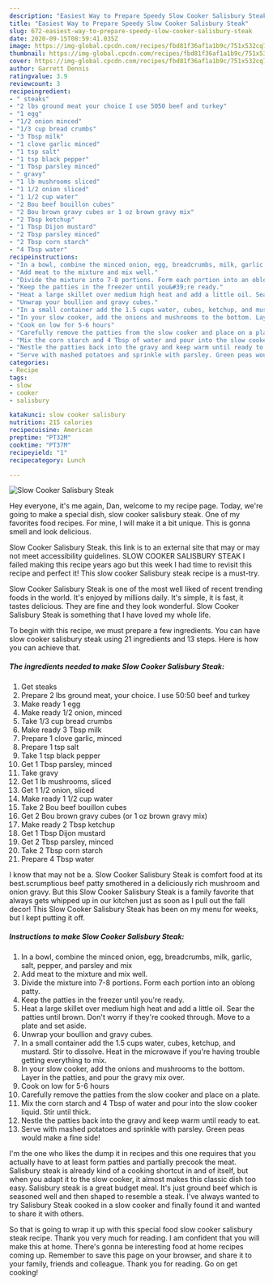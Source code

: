 ```yaml
---
description: "Easiest Way to Prepare Speedy Slow Cooker Salisbury Steak"
title: "Easiest Way to Prepare Speedy Slow Cooker Salisbury Steak"
slug: 672-easiest-way-to-prepare-speedy-slow-cooker-salisbury-steak
date: 2020-09-15T08:59:41.035Z
image: https://img-global.cpcdn.com/recipes/fbd81f36af1a1b9c/751x532cq70/slow-cooker-salisbury-steak-recipe-main-photo.jpg
thumbnail: https://img-global.cpcdn.com/recipes/fbd81f36af1a1b9c/751x532cq70/slow-cooker-salisbury-steak-recipe-main-photo.jpg
cover: https://img-global.cpcdn.com/recipes/fbd81f36af1a1b9c/751x532cq70/slow-cooker-salisbury-steak-recipe-main-photo.jpg
author: Garrett Dennis
ratingvalue: 3.9
reviewcount: 3
recipeingredient:
- " steaks"
- "2 lbs ground meat your choice I use 5050 beef and turkey"
- "1 egg"
- "1/2 onion minced"
- "1/3 cup bread crumbs"
- "3 Tbsp milk"
- "1 clove garlic minced"
- "1 tsp salt"
- "1 tsp black pepper"
- "1 Tbsp parsley minced"
- " gravy"
- "1 lb mushrooms sliced"
- "1 1/2 onion sliced"
- "1 1/2 cup water"
- "2 Bou beef bouillon cubes"
- "2 Bou brown gravy cubes or 1 oz brown gravy mix"
- "2 Tbsp ketchup"
- "1 Tbsp Dijon mustard"
- "2 Tbsp parsley minced"
- "2 Tbsp corn starch"
- "4 Tbsp water"
recipeinstructions:
- "In a bowl, combine the minced onion, egg, breadcrumbs, milk, garlic, salt, pepper, and parsley and mix"
- "Add meat to the mixture and mix well."
- "Divide the mixture into 7-8 portions. Form each portion into an oblong patty."
- "Keep the patties in the freezer until you&#39;re ready."
- "Heat a large skillet over medium high heat and add a little oil. Sear the patties until brown. Don&#39;t worry if they&#39;re cooked through. Move to a plate and set aside."
- "Unwrap your boullion and gravy cubes."
- "In a small container add the 1.5 cups water, cubes, ketchup, and mustard. Stir to dissolve. Heat in the microwave if you&#39;re having trouble getting everything to mix."
- "In your slow cooker, add the onions and mushrooms to the bottom. Layer in the patties, and pour the gravy mix over."
- "Cook on low for 5-6 hours"
- "Carefully remove the patties from the slow cooker and place on a plate."
- "Mix the corn starch and 4 Tbsp of water and pour into the slow cooker liquid. Stir until thick."
- "Nestle the patties back into the gravy and keep warm until ready to eat."
- "Serve with mashed potatoes and sprinkle with parsley. Green peas would make a fine side!"
categories:
- Recipe
tags:
- slow
- cooker
- salisbury

katakunci: slow cooker salisbury 
nutrition: 215 calories
recipecuisine: American
preptime: "PT32M"
cooktime: "PT37M"
recipeyield: "1"
recipecategory: Lunch

---
```



![Slow Cooker Salisbury Steak](https://img-global.cpcdn.com/recipes/fbd81f36af1a1b9c/751x532cq70/slow-cooker-salisbury-steak-recipe-main-photo.jpg)

Hey everyone, it's me again, Dan, welcome to my recipe page. Today, we're going to make a special dish, slow cooker salisbury steak. One of my favorites food recipes. For mine, I will make it a bit unique. This is gonna smell and look delicious.

Slow Cooker Salisbury Steak. this link is to an external site that may or may not meet accessibility guidelines. SLOW COOKER SALISBURY STEAK I failed making this recipe years ago but this week I had time to revisit this recipe and perfect it! This slow cooker Salisbury steak recipe is a must-try.

Slow Cooker Salisbury Steak is one of the most well liked of recent trending foods in the world. It's enjoyed by millions daily. It's simple, it is fast, it tastes delicious. They are fine and they look wonderful. Slow Cooker Salisbury Steak is something that I have loved my whole life.


To begin with this recipe, we must prepare a few ingredients. You can have slow cooker salisbury steak using 21 ingredients and 13 steps. Here is how you can achieve that.

<!--inarticleads1-->

##### The ingredients needed to make Slow Cooker Salisbury Steak:

1. Get  steaks
1. Prepare 2 lbs ground meat, your choice. I use 50:50 beef and turkey
1. Make ready 1 egg
1. Make ready 1/2 onion, minced
1. Take 1/3 cup bread crumbs
1. Make ready 3 Tbsp milk
1. Prepare 1 clove garlic, minced
1. Prepare 1 tsp salt
1. Take 1 tsp black pepper
1. Get 1 Tbsp parsley, minced
1. Take  gravy
1. Get 1 lb mushrooms, sliced
1. Get 1 1/2 onion, sliced
1. Make ready 1 1/2 cup water
1. Take 2 Bou beef bouillon cubes
1. Get 2 Bou brown gravy cubes (or 1 oz brown gravy mix)
1. Make ready 2 Tbsp ketchup
1. Get 1 Tbsp Dijon mustard
1. Get 2 Tbsp parsley, minced
1. Take 2 Tbsp corn starch
1. Prepare 4 Tbsp water


I know that may not be a. Slow Cooker Salisbury Steak is comfort food at its best.scrumptious beef patty smothered in a deliciously rich mushroom and onion gravy. But this Slow Cooker Salisbury Steak is a family favorite that always gets whipped up in our kitchen just as soon as I pull out the fall decor! This Slow Cooker Salisbury Steak has been on my menu for weeks, but I kept putting it off. 

<!--inarticleads2-->

##### Instructions to make Slow Cooker Salisbury Steak:

1. In a bowl, combine the minced onion, egg, breadcrumbs, milk, garlic, salt, pepper, and parsley and mix
1. Add meat to the mixture and mix well.
1. Divide the mixture into 7-8 portions. Form each portion into an oblong patty.
1. Keep the patties in the freezer until you&#39;re ready.
1. Heat a large skillet over medium high heat and add a little oil. Sear the patties until brown. Don&#39;t worry if they&#39;re cooked through. Move to a plate and set aside.
1. Unwrap your boullion and gravy cubes.
1. In a small container add the 1.5 cups water, cubes, ketchup, and mustard. Stir to dissolve. Heat in the microwave if you&#39;re having trouble getting everything to mix.
1. In your slow cooker, add the onions and mushrooms to the bottom. Layer in the patties, and pour the gravy mix over.
1. Cook on low for 5-6 hours
1. Carefully remove the patties from the slow cooker and place on a plate.
1. Mix the corn starch and 4 Tbsp of water and pour into the slow cooker liquid. Stir until thick.
1. Nestle the patties back into the gravy and keep warm until ready to eat.
1. Serve with mashed potatoes and sprinkle with parsley. Green peas would make a fine side!


I&#39;m the one who likes the dump it in recipes and this one requires that you actually have to at least form patties and partially precook the meat. Salisbury steak is already kind of a cooking shortcut in and of itself, but when you adapt it to the slow cooker, it almost makes this classic dish too easy. Salisbury steak is a great budget meal. It&#39;s just ground beef which is seasoned well and then shaped to resemble a steak. I&#39;ve always wanted to try Salisbury Steak cooked in a slow cooker and finally found it and wanted to share it with others. 

So that is going to wrap it up with this special food slow cooker salisbury steak recipe. Thank you very much for reading. I am confident that you will make this at home. There's gonna be interesting food at home recipes coming up. Remember to save this page on your browser, and share it to your family, friends and colleague. Thank you for reading. Go on get cooking!
